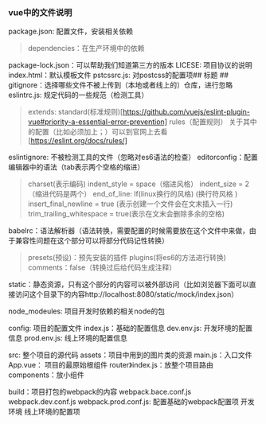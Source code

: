 ﻿### vue中的文件说明
package.json: 配置文件，安装相关依赖
> dependencies：在生产环境中的依赖

package-lock.json：可以帮助我们知道第三方的版本
LICESE: 项目协议的说明
index.html：默认模板文件
pstcssrc.js: 对postcss的配置项## 标题 ##
gitignore：选择哪些文件不被上传到（本地或者线上的）仓库，进行忽略
eslintrc.js: 规定代码的一些规范（检测工具）
> extends: standard(标准规则)[https://github.com/vuejs/eslint-plugin-vue#priority-a-essential-error-prevention]
> rules（配置规则）
关于其中的配置（比如必须加上；）可以到官网上去看[https://eslint.org/docs/rules/]

eslintignore: 不被检测工具的文件（忽略对es6语法的检查）
editorconfig：配置编辑器中的语法（tab表示两个空格的缩进）
> charset(表示编码)
> indent_style = space（缩进风格）
> indent_size = 2 （缩进代码是两个）
> end_of_line: lf(linux换行的风格) (换行符风格 )
> insert_final_newline = true (表示创建一个文件会在文末插入一行)
> trim_trailing_whitespace = true(表示在文末会删除多余的空格)

babelrc：语法解析器（语法转换，需要配置的时候需要放在这个文件中来做，由于兼容性问题在这个部分可以将部分代码记性转换）
> presets(预设)：预先安装的插件
> plugins(将es6的方法进行转换)
> comments：false（转换过后给代码生成注释）

static：静态资源，只有这个部分的内容可以被外部访问（比如浏览器下面可以直接访问这个目录下的内容http://localhost:8080/static/mock/index.json）

node_modeules: 项目开发时依赖的相关node的包

config: 项目的配置文件
index.js：基础的配置信息
dev.env.js: 开发环境的配置信息
prod.env.js: 线上环境的配置信息

src: 整个项目的源代码
assets：项目中用到的图片类的资源
main.js：入口文件
App.vue： 项目的最原始根组件
router》index.js：放整个项目路由
components：放小组件

build：项目打包的webpack的内容
webpack.bace.conf.js webpack.dev.conf.js webpack.prod.conf.js: 配置基础的webpack配置项 开发环境 线上环境的配置项


